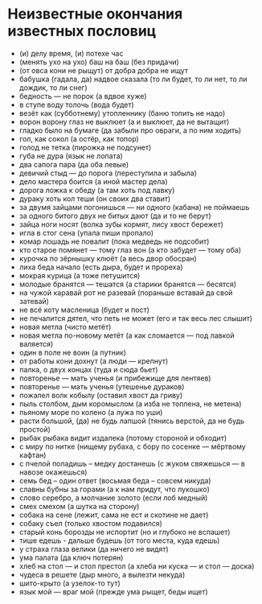 # Неизвестные окончания известных пословиц

* (и) делу время, (и) потехе час
* (менять ухо на ухо) баш на баш (без придачи) 
* (от овса кони не рыщут) от добра добра не ищут
* бабушка (гадала, да) надвое сказала (то ли будет, то ли нет, то ли дождик, то ли снег)
* бедность — не порок (а вдвое хуже)
* в ступе воду толочь (вода будет)
* везёт как (субботнему) утопленнику (баню топить не надо)
* ворон ворону глаз не выклюет (а и выклюет, да не вытащит)
* гладко было на бумаге (да забыли про овраги, а по ним ходить)
* гол, как сокол (а остёр, как топор)
* голод не тетка (пирожка не подсунет)
* губа не дура (язык не лопата)
* два сапога пара (да оба левые)
* девичий стыд — до порога (переступила и забыла)
* дело мастера боится (а иной мастер дела)
* дорога ложка к обеду (а там хоть под лавку)
* дураку хоть кол теши (он своих два ставит)
* за двумя зайцами погонишься — ни одного (кабана) не поймаешь
* за одного битого двух не битых дают (да и то не берут)
* зайца ноги носят (волка зубы кормят, лису хвост бережет)
* игла в стог сена (упала пиши пропало)
* комар лошадь не повалит (пока медведь не подсобит)
* кто старое помянет — тому глаз вон (а кто забудет — тому оба)
* курочка по зёрнышку клюёт (а весь двор обоcран)
* лиха беда начало (есть дыра, будет и прореха)
* мокрая курица (а тоже петушится)
* молодые бранятся — тешатся (а старики бранятся — бесятся)
* на чужой каравай рот не разевай (пораньше вставай да свой затевай)
* не всё коту масленица (будет и пост)
* не печалится дятел, что петь не может (его и так весь лес слышит)
* новая метла (чисто метёт)
* новая метла по-новому метёт (а как сломается — под лавкой валяется)
* один в поле не воин (а путник)
* от работы кони дохнут (а люди — крепнут)
* палка, о двух концах (туда и сюда бьет)
* повторенье — мать ученья (и прибежище для лентяев)
* повторенье — мать ученья (утешенье дураков)
* пожалел волк кобылу (оставил хвост да гриву)
* пыль столбом, дым коромыслом (а изба не топлена, не метена)
* пьяному море по колено (а лужа по уши)
* расти большой, (да) не будь лапшой (тянись верстой, да не будь простой)
* рыбак рыбака видит издалека (потому стороной и обходит)
* с миру по нитке (нищему рубаха, с бору по сосенке — мёртвому кафтан)
* с пчелой поладишь – медку достанешь (с жуком свяжешься — в навозе окажешься)
* семь бед – один ответ (восьмая беда – совсем никуда)
* славны бубны за горами (а к нам придут, что лукошко)
* слово серебро, а молчание золото (если лоб медный)
* смех смехом (а шутка на сторону)
* собака на сене (лежит, сама не ест и скотине не дает)
* собаку съел (только хвостом подавился)
* старый конь борозды не испортит (но и глубоко не вспашет)
* тише едешь - дальше будешь (от того места, куда едешь)
* у страха глаза велики (да ничего не видят)
* ума палата (да ключ потерян)
* хлеб на стол — и стол престол (а хлеба ни куска — и стол — доска)
* чудеса в решете (дыр много, а вылезти некуда)
* шито-крыто (а узелок-то тут)
* язык мой — враг мой (прежде ума рыщет, беды ищет)
